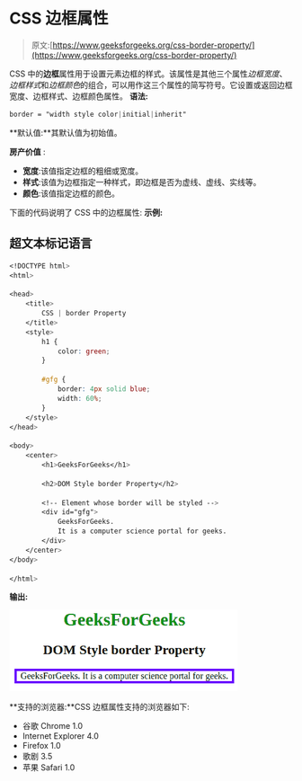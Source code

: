 # CSS 边框属性

> 原文:[https://www.geeksforgeeks.org/css-border-property/](https://www.geeksforgeeks.org/css-border-property/)

CSS 中的**边框**属性用于设置元素边框的样式。该属性是其他三个属性*边框宽度*、*边框样式*和*边框颜色*的组合，可以用作这三个属性的简写符号。它设置或返回边框宽度、边框样式、边框颜色属性。
**语法:**

```css
border = "width style color|initial|inherit"
```

**默认值:**其默认值为初始值。

**房产价值** :

*   **宽度**:该值指定边框的粗细或宽度。
*   **样式**:该值为边框指定一种样式，即边框是否为虚线、虚线、实线等。
*   **颜色**:该值指定边框的颜色。

下面的代码说明了 CSS 中的边框属性:
**示例:**

## 超文本标记语言

```css
<!DOCTYPE html>
<html>

<head>
    <title>
        CSS | border Property
    </title>
    <style>
        h1 {
            color: green;
        }

        #gfg {
            border: 4px solid blue;
            width: 60%;
        }
    </style>
</head>

<body>
    <center>
        <h1>GeeksForGeeks</h1>

        <h2>DOM Style border Property</h2>

        <!-- Element whose border will be styled -->
        <div id="gfg">
            GeeksForGeeks.
            It is a computer science portal for geeks.
        </div>
    </center>
</body>

</html>              
```

**输出:**

![](img/6f0a5a79c6fb4b8da96c98575926c84b.png)

**支持的浏览器:**CSS 边框属性支持的浏览器如下:

*   谷歌 Chrome 1.0
*   Internet Explorer 4.0
*   Firefox 1.0
*   歌剧 3.5
*   苹果 Safari 1.0
